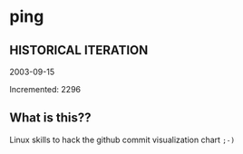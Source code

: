 # ping

## HISTORICAL ITERATION
2003-09-15

Incremented: 2296

## What is this?? 
Linux skills to hack the github commit visualization chart `;-)`
